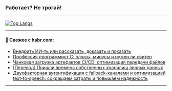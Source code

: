 ### Работает? Не трогай!

---
<!--
#### 🛠️ Technical stack:

![Java](https://img.shields.io/badge/Java-informational?logo=Oracle&style=flat&logoColor=white&color=FF4500)
![Kotlin](https://img.shields.io/badge/Kotlin-informational?logo=Kotlin&style=flat&logoColor=white&color=774D97)
![TS](https://img.shields.io/badge/TypeScript-informational?logo=typeScript&style=flat&logoColor=black&color=017acc)
![Python](https://img.shields.io/badge/Python-informational?logo=Python&style=flat&logoColor=black&color=ffdd54) <br>
![Spring](https://img.shields.io/badge/Spring-informational?logo=Spring&style=flat&logoColor=white&color=6DB33F) 
![SpringBoot](https://img.shields.io/badge/SpringBoot-informational?logo=SpringBoot&style=flat&logoColor=white&color=6DB33F)
![Nest](https://img.shields.io/badge/NestJS-informational?logo=NestJS&style=flat&logoColor=white&color=E0234E) 
![NodeJS](https://img.shields.io/badge/NodeJS-informational?logo=node.js&style=flat&logoColor=white&color=70A760)<br>
![PostgreSQL](https://img.shields.io/badge/PostgreSQL-informational?logo=PostgreSQL&style=flat&logoColor=white&color=DAA520)
![MongoDB](https://img.shields.io/badge/MongoDB-informational?logo=MongoDB&style=flat&logoColor=white&color=870000)
![Apache](https://img.shields.io/badge/Apache-informational?logo=apache&style=flat&logoColor=white&color=f74e28)

___ 
-->

<!--- #### 🛠️ : --->

[![Top Langs](https://github-readme-stats-82jvfl3w3-advtsettinggmailcoms-projects.vercel.app/api/top-langs/?username=zloylis&langs_count=10&hide_title=true&title_color=e6edf3&size_weight=0.5&count_weight=0.5&layout=compact&hide_progress=true&hide_border=true&theme=dracula&hide=css,makefile,cmake)](https://github.com/zloylis)

<!---


####  :octocat:&nbsp;&nbsp; Статистика:

![GitHub stats](https://github-readme-stats-u2qms2cxw-advtsettinggmailcoms-projects.vercel.app/api?username=zloylis&show_icons=true&hide_border=true&theme=dracula&title_color=e6edf3&include_all_commits=true&count_private=true&hide_rank=false&hide_title=true&rank_icon=github)
-->
---

#### 💬 Свежее с habr.com:

<!-- BLOG-POST-LIST:START -->
- [Внедрить ИИ-ть или рассказать, доказать и показать](https://habr.com/ru/articles/955414/?utm_source=habrahabr&utm_medium=rss&utm_campaign=955414)
- [Профессия программист С: плюсы, минусы и нужен ли свитер](https://habr.com/ru/companies/postgrespro/articles/955384/?utm_source=habrahabr&utm_medium=rss&utm_campaign=955384)
- [Чанковая загрузка артефактов CI/CD: оптимизация передачи файлов](https://habr.com/ru/companies/astralinux/articles/955392/?utm_source=habrahabr&utm_medium=rss&utm_campaign=955392)
- [[Перевод] Пришли времена собственных хранилищ личных данных](https://habr.com/ru/companies/ruvds/articles/954478/?utm_source=habrahabr&utm_medium=rss&utm_campaign=954478)
- [Двухфакторная аутентификация с fallback-каналами и оптимизацией text-to-speech: сокращаем затраты и повышаем надежность](https://habr.com/ru/companies/ru_mts/articles/954706/?utm_source=habrahabr&utm_medium=rss&utm_campaign=954706)
<!-- BLOG-POST-LIST:END -->

---
